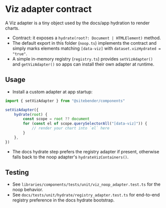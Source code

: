 # Viz adapter contract

A Viz adapter is a tiny object used by the docs/app hydration to render charts.

- Contract: it exposes a `hydrate(root?: Document | HTMLElement)` method.
- The default export in this folder (`noop.ts`) implements the contract and simply marks elements matching `[data-viz]` with `dataset.vizHydrated = "true"`.
- A simple in-memory registry (`registry.ts`) provides `setVizAdapter()` and `getVizAdapter()` so apps can install their own adapter at runtime.

## Usage

- Install a custom adapter at app startup:

```ts
import { setVizAdapter } from "@sitebender/components"

setVizAdapter({
	hydrate(root) {
		const scope = root ?? document
		for (const el of scope.querySelectorAll("[data-viz]")) {
			// render your chart into `el` here
		}
	},
})
```

- The docs hydrate step prefers the registry adapter if present, otherwise falls back to the noop adapter's `hydrateVizContainers()`.

## Testing

- See `libraries/components/tests/unit/viz_noop_adapter.test.ts` for the noop behavior.
- See `docs/tests/unit/hydrate/registry_adapter.test.ts` for end-to-end registry preference in the docs hydrate bootstrap.
